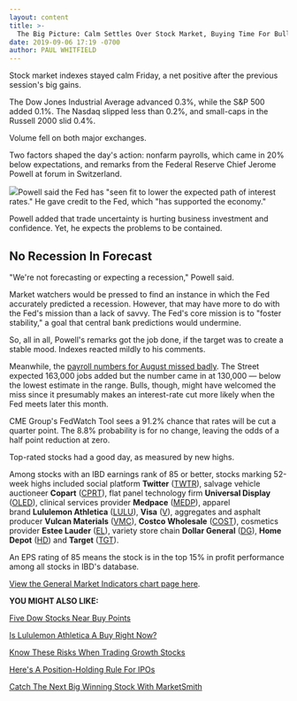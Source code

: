 ```yaml
---
layout: content
title: >-
  The Big Picture: Calm Settles Over Stock Market, Buying Time For Bulls
date: 2019-09-06 17:19 -0700
author: PAUL WHITFIELD
---
```






Stock market indexes stayed calm Friday, a net positive after the previous session's big gains.




The Dow Jones Industrial Average advanced 0.3%, while the S&P 500 added 0.1%. The Nasdaq slipped less than 0.2%, and small-caps in the Russell 2000 slid 0.4%.


Volume fell on both major exchanges.


Two factors shaped the day's action: nonfarm payrolls, which came in 20% below expectations, and remarks from the Federal Reserve Chief Jerome Powell at forum in Switzerland.


![](https://www.investors.com/wp-content/uploads/2019/09/MP_090619-206x300.jpg)Powell said the Fed has "seen fit to lower the expected path of interest rates." He gave credit to the Fed, which "has supported the economy."


Powell added that trade uncertainty is hurting business investment and confidence. Yet, he expects the problems to be contained.


No Recession In Forecast
------------------------


"We're not forecasting or expecting a recession," Powell said.


Market watchers would be pressed to find an instance in which the Fed accurately predicted a recession. However, that may have more to do with the Fed's mission than a lack of savvy. The Fed's core mission is to "foster stability," a goal that central bank predictions would undermine.


So, all in all, Powell's remarks got the job done, if the target was to create a stable mood. Indexes reacted mildly to his comments.


Meanwhile, the [payroll numbers for August missed badly](https://www.investors.com/news/economy/economy-adds-130000-jobs-in-august-as-private-hiring-slows-dow-jones/). The Street expected 163,000 jobs added but the number came in at 130,000 — below the lowest estimate in the range. Bulls, though, might have welcomed the miss since it presumably makes an interest-rate cut more likely when the Fed meets later this month.


CME Group's FedWatch Tool sees a 91.2% chance that rates will be cut a quarter point. The 8.8% probability is for no change, leaving the odds of a half point reduction at zero.


Top-rated stocks had a good day, as measured by new highs.


Among stocks with an IBD earnings rank of 85 or better, stocks marking 52-week highs included social platform **Twitter** ([TWTR](https://research.investors.com/quote.aspx?symbol=TWTR)), salvage vehicle auctioneer **Copart** ([CPRT](https://research.investors.com/quote.aspx?symbol=CPRT)), flat panel technology firm **Universal Display** ([OLED](https://research.investors.com/quote.aspx?symbol=OLED)), clinical services provider **Medpace** ([MEDP](https://research.investors.com/quote.aspx?symbol=MEDP)), apparel brand **Lululemon Athletica** ([LULU](https://research.investors.com/quote.aspx?symbol=LULU)), **Visa** ([V](https://research.investors.com/quote.aspx?symbol=V)), aggregates and asphalt producer **Vulcan Materials** ([VMC](https://research.investors.com/quote.aspx?symbol=VMC)), **Costco Wholesale** ([COST](https://research.investors.com/quote.aspx?symbol=COST)), cosmetics provider **Estee Lauder** ([EL](https://research.investors.com/quote.aspx?symbol=EL)), variety store chain **Dollar General** ([DG](https://research.investors.com/quote.aspx?symbol=DG)), **Home Depot** ([HD](https://research.investors.com/quote.aspx?symbol=HD)) and **Target** ([TGT](https://research.investors.com/quote.aspx?symbol=TGT)).


An EPS rating of 85 means the stock is in the top 15% in profit performance among all stocks in IBD's database.


[View the General Market Indicators chart page here](https://www.investors.com/wp-content/uploads/2019/09/GMI_090919.pdf).


**YOU MIGHT ALSO LIKE:**


[Five Dow Stocks Near Buy Points](https://www.investors.com/market-trend/stock-market-today/dow-jones-futures-apple-iphone-event-apple-stock-market-rally-microsoft/)


[Is Lululemon Athletica A Buy Right Now?](https://www.investors.com/research/lulu-stock-buy-now/)


[Know These Risks When Trading Growth Stocks](https://www.investors.com/stock-lists/ibd-50/risks-of-trading-growth-stocks-keep-these-4-at-top-of-mind/)


[Here's A Position-Holding Rule For IPOs](https://www.investors.com/how-to-invest/investors-corner/big-winner-stock-ground-floor-ipo/)


[Catch The Next Big Winning Stock With MarketSmith](https://shop.investors.com/offer/splashresponsive.aspx?id=ms-3weeks)


 




